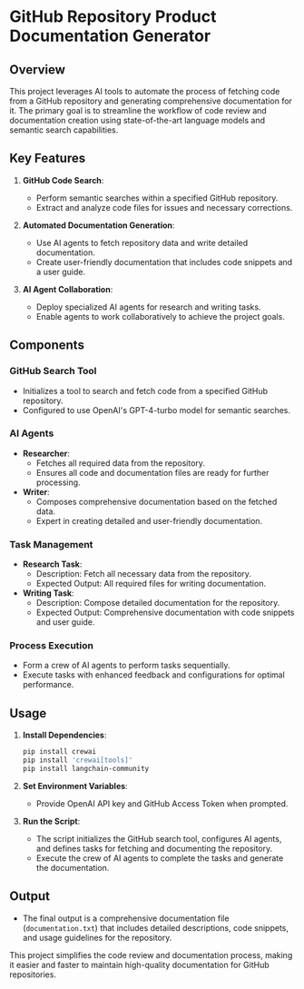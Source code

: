 # GitHub Repository Product Documentation Generator

## Overview
This project leverages AI tools to automate the process of fetching code from a GitHub repository and generating comprehensive documentation for it. The primary goal is to streamline the workflow of code review and documentation creation using state-of-the-art language models and semantic search capabilities.

## Key Features

1. **GitHub Code Search**:
   - Perform semantic searches within a specified GitHub repository.
   - Extract and analyze code files for issues and necessary corrections.

2. **Automated Documentation Generation**:
   - Use AI agents to fetch repository data and write detailed documentation.
   - Create user-friendly documentation that includes code snippets and a user guide.

3. **AI Agent Collaboration**:
   - Deploy specialized AI agents for research and writing tasks.
   - Enable agents to work collaboratively to achieve the project goals.

## Components

### GitHub Search Tool
- Initializes a tool to search and fetch code from a specified GitHub repository.
- Configured to use OpenAI's GPT-4-turbo model for semantic searches.

### AI Agents
- **Researcher**: 
  - Fetches all required data from the repository.
  - Ensures all code and documentation files are ready for further processing.
- **Writer**: 
  - Composes comprehensive documentation based on the fetched data.
  - Expert in creating detailed and user-friendly documentation.

### Task Management
- **Research Task**: 
  - Description: Fetch all necessary data from the repository.
  - Expected Output: All required files for writing documentation.
- **Writing Task**: 
  - Description: Compose detailed documentation for the repository.
  - Expected Output: Comprehensive documentation with code snippets and user guide.

### Process Execution
- Form a crew of AI agents to perform tasks sequentially.
- Execute tasks with enhanced feedback and configurations for optimal performance.

## Usage
1. **Install Dependencies**:
   ```sh
   pip install crewai
   pip install 'crewai[tools]'
   pip install langchain-community
   ```

2. **Set Environment Variables**:
   - Provide OpenAI API key and GitHub Access Token when prompted.

3. **Run the Script**:
   - The script initializes the GitHub search tool, configures AI agents, and defines tasks for fetching and documenting the repository.
   - Execute the crew of AI agents to complete the tasks and generate the documentation.

## Output
- The final output is a comprehensive documentation file (`documentation.txt`) that includes detailed descriptions, code snippets, and usage guidelines for the repository.

This project simplifies the code review and documentation process, making it easier and faster to maintain high-quality documentation for GitHub repositories.
